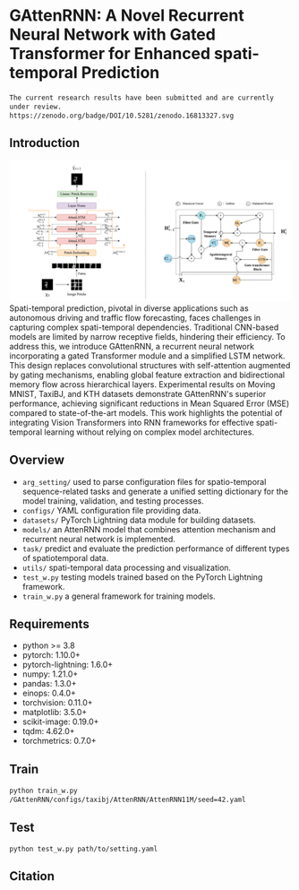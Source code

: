 # GAttenRNN: A Novel Recurrent Neural Network with Gated Transformer for Enhanced spati-temporal Prediction
    The current research results have been submitted and are currently under review.
    https://zenodo.org/badge/DOI/10.5281/zenodo.16813327.svg
## Introduction
![architecture](GAttenRNN_architecture.png)
Spati-temporal prediction, pivotal in diverse applications such as autonomous driving and traffic flow forecasting, faces challenges in capturing complex spati-temporal dependencies. Traditional CNN-based models are limited by narrow receptive fields, hindering their efficiency. To address this, we introduce GAttenRNN, a recurrent neural network incorporating a gated Transformer module and a simplified LSTM network. This design replaces convolutional structures with self-attention augmented by gating mechanisms, enabling global feature extraction and bidirectional memory flow across hierarchical layers. Experimental results on Moving MNIST, TaxiBJ, and KTH datasets demonstrate GAttenRNN's superior performance, achieving significant reductions in Mean Squared Error (MSE) compared to state-of-the-art models. This work highlights the potential of integrating Vision Transformers into RNN frameworks for effective spati-temporal learning without relying on complex model architectures.
## Overview
- `arg_setting/` used to parse configuration files for spatio-temporal sequence-related tasks and generate a unified setting dictionary for the model training, validation, and testing processes.
- `configs/` YAML configuration file providing data.
- `datasets/` PyTorch Lightning data module for building datasets.
- `models/` an AttenRNN model that combines attention mechanism and recurrent neural network is implemented.
- `task/` predict and evaluate the prediction performance of different types of spatiotemporal data.
- `utils/` spati-temporal data processing and visualization.
- `test_w.py` testing models trained based on the PyTorch Lightning framework.
- `train_w.py` a general framework for training models.
## Requirements
- python >= 3.8
- pytorch: 1.10.0+
- pytorch-lightning: 1.6.0+
- numpy: 1.21.0+
- pandas: 1.3.0+
- einops: 0.4.0+
- torchvision: 0.11.0+
- matplotlib: 3.5.0+
- scikit-image: 0.19.0+
- tqdm: 4.62.0+
- torchmetrics: 0.7.0+
## Train
    python train_w.py /GAttenRNN/configs/taxibj/AttenRNN/AttenRNN11M/seed=42.yaml
## Test
    python test_w.py path/to/setting.yaml
## Citation
